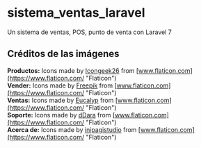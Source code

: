 # sistema_ventas_laravel
 Un sistema de ventas, POS, punto de venta con Laravel 7

## Créditos de las imágenes

**Productos:** Icons made by [Icongeek26](https://www.flaticon.com/authors/icongeek26 "Icongeek26") from [www.flaticon.com](https://www.flaticon.com/ "Flaticon")  
**Vender:** Icons made by [Freepik](https://www.flaticon.com/authors/freepik "Freepik") from [www.flaticon.com](https://www.flaticon.com/ "Flaticon")  
**Ventas:** Icons made by [Eucalyp](https://www.flaticon.com/authors/eucalyp "Eucalyp") from [www.flaticon.com](https://www.flaticon.com/ "Flaticon")  
**Soporte:** Icons made by [dDara](https://www.flaticon.com/authors/ddara "dDara") from [www.flaticon.com](https://www.flaticon.com/ "Flaticon")  
**Acerca de:** Icons made by [inipagistudio](https://www.flaticon.com/authors/inipagistudio "inipagistudio") from [www.flaticon.com](https://www.flaticon.com/ "Flaticon")
